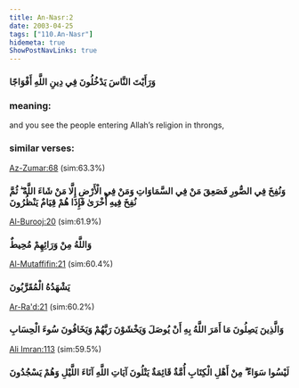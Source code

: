 ```yaml
---
title: An-Nasr:2
date: 2003-04-25
tags: ["110.An-Nasr"]
hidemeta: true 
ShowPostNavLinks: true 
---
```

### وَرَأَيْتَ النَّاسَ يَدْخُلُونَ فِي دِينِ اللَّهِ أَفْوَاجًا
### meaning: 
and you see the people entering Allah’s religion in throngs,
### similar verses: 

[Az-Zumar:68](/39/68) (sim:63.3%)

### وَنُفِخَ فِي الصُّورِ فَصَعِقَ مَنْ فِي السَّمَاوَاتِ وَمَنْ فِي الْأَرْضِ إِلَّا مَنْ شَاءَ اللَّهُ ۖ ثُمَّ نُفِخَ فِيهِ أُخْرَىٰ فَإِذَا هُمْ قِيَامٌ يَنْظُرُونَ

[Al-Burooj:20](/85/20) (sim:61.9%)

### وَاللَّهُ مِنْ وَرَائِهِمْ مُحِيطٌ

[Al-Mutaffifin:21](/83/21) (sim:60.4%)

### يَشْهَدُهُ الْمُقَرَّبُونَ

[Ar-Ra'd:21](/13/21) (sim:60.2%)

### وَالَّذِينَ يَصِلُونَ مَا أَمَرَ اللَّهُ بِهِ أَنْ يُوصَلَ وَيَخْشَوْنَ رَبَّهُمْ وَيَخَافُونَ سُوءَ الْحِسَابِ

[Ali Imran:113](/3/113) (sim:59.5%)

### لَيْسُوا سَوَاءً ۗ مِنْ أَهْلِ الْكِتَابِ أُمَّةٌ قَائِمَةٌ يَتْلُونَ آيَاتِ اللَّهِ آنَاءَ اللَّيْلِ وَهُمْ يَسْجُدُونَ
